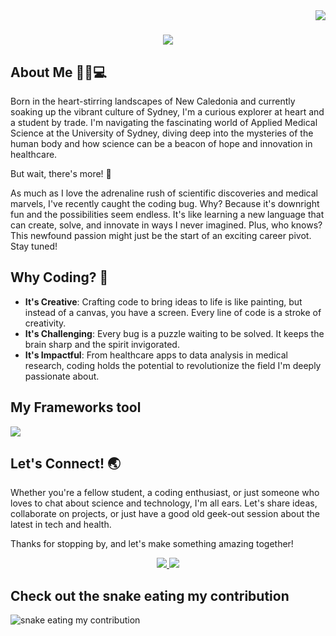<img align="right" src="https://visitor-badge.laobi.icu/badge?page_id=Skoldz.Skoldz" />

<h1 align="center">
  <a href="https://git.io/typing-svg">
    <img src="https://readme-typing-svg.herokuapp.com/?font=Righteous&size=35&center=true&vCenter=true&width=500&height=70&duration=4000&lines=Hey+There+I'm+@Skoldz!+👋;" />
  </a>
</h1>

## About Me 🌴🔬💻

Born in the heart-stirring landscapes of New Caledonia and currently soaking up the vibrant culture of Sydney, I'm a curious explorer at heart and a student by trade. I'm navigating the fascinating world of Applied Medical Science at the University of Sydney, diving deep into the mysteries of the human body and how science can be a beacon of hope and innovation in healthcare.

But wait, there's more! 🚀

As much as I love the adrenaline rush of scientific discoveries and medical marvels, I've recently caught the coding bug. Why? Because it's downright fun and the possibilities seem endless. It's like learning a new language that can create, solve, and innovate in ways I never imagined. Plus, who knows? This newfound passion might just be the start of an exciting career pivot. Stay tuned!

## Why Coding? 🤔

- **It's Creative**: Crafting code to bring ideas to life is like painting, but instead of a canvas, you have a screen. Every line of code is a stroke of creativity.
- **It's Challenging**: Every bug is a puzzle waiting to be solved. It keeps the brain sharp and the spirit invigorated.
- **It's Impactful**: From healthcare apps to data analysis in medical research, coding holds the potential to revolutionize the field I'm deeply passionate about.

## My Frameworks tool  
<div align="center>
  <a href="https://skillicons.dev">
  <img src="https://skillicons.dev/icons?i=html,css,javascript,react,github,r"/>
</div>

## Let's Connect! 🌏

Whether you're a fellow student, a coding enthusiast, or just someone who loves to chat about science and technology, I'm all ears. Let's share ideas, collaborate on projects, or just have a good old geek-out session about the latest in tech and health.

Thanks for stopping by, and let's make something amazing together!

<div align="center">
<a href="mailto:namchangyang@gmail.com">
  <img src="https://img.shields.io/badge/Gmail-333333?style=for-the-badge&logo=gmail&logoColor=red" target="_blank" />
</a>
<a href="www.linkedin.com/in/david-yang-bb4264181">
  <img src="https://img.shields.io/badge/LinkedIn-0077b5?style=for-the-badge&logo=linkedin&logoColor=white" target="_blank" />
</a>
</div>

## Check out the snake eating my contribution 
<img alt="snake eating my contribution" src="https://raw.githubuser-content.com/Skoldz/Skoldz/output/github-contribution-grid-snake.svg" />



<!---
Skoldz/Skoldz is a ✨ special ✨ repository because its `README.md` (this file) appears on your GitHub profile.
You can click the Preview link to take a look at your changes.
--->
